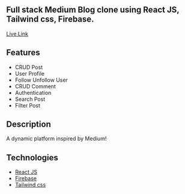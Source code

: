 
## Full stack Medium Blog clone using React JS, Tailwind css, Firebase.





[Live Link](https://nrd-medium-clone.vercel.app)

## Features

- CRUD Post
- User Profile
- Follow Unfollow User
- CRUD Comment
- Authentication
- Search Post
- Filter Post

## Description

A dynamic platform inspired by Medium! 


## Technologies 

- [React JS](https://reactjs.org/docs/getting-started.html)
- [Firebase](https://firebase.google.com/?gad_source=1&gclid=Cj0KCQiA-62tBhDSARIsAO7twbZfIBRLkw-1Uz_ygeLOlRmiqz8ZkAsPf0ETsiUBLuYPhWbq4AKo6YcaApWAEALw_wcB&gclsrc=aw.ds)
- [Tailwind css](https://tailwindcss.com/)
